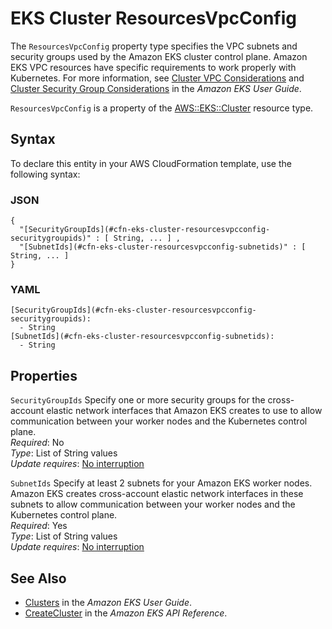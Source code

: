 # EKS Cluster ResourcesVpcConfig<a name="aws-properties-eks-cluster-resourcesvpcconfig"></a>

<a name="aws-properties-eks-cluster-resourcesvpcconfig-description"></a>The `ResourcesVpcConfig` property type specifies the VPC subnets and security groups used by the Amazon EKS cluster control plane\. Amazon EKS VPC resources have specific requirements to work properly with Kubernetes\. For more information, see [Cluster VPC Considerations](https://docs.aws.amazon.com/eks/latest/userguide/network_reqs.html) and [Cluster Security Group Considerations](https://docs.aws.amazon.com/eks/latest/userguide/sec-group-reqs.html) in the *Amazon EKS User Guide*\.

<a name="aws-properties-eks-cluster-resourcesvpcconfig-inheritance"></a> `ResourcesVpcConfig` is a property of the [AWS::EKS::Cluster](aws-resource-eks-cluster.md) resource type\.

## Syntax<a name="aws-properties-eks-cluster-resourcesvpcconfig-syntax"></a>

To declare this entity in your AWS CloudFormation template, use the following syntax:

### JSON<a name="aws-properties-eks-cluster-resourcesvpcconfig-syntax.json"></a>

```
{
  "[SecurityGroupIds](#cfn-eks-cluster-resourcesvpcconfig-securitygroupids)" : [ String, ... ] ,
  "[SubnetIds](#cfn-eks-cluster-resourcesvpcconfig-subnetids)" : [ String, ... ]
}
```

### YAML<a name="aws-properties-eks-cluster-resourcesvpcconfig-syntax.yaml"></a>

```
[SecurityGroupIds](#cfn-eks-cluster-resourcesvpcconfig-securitygroupids):
  - String
[SubnetIds](#cfn-eks-cluster-resourcesvpcconfig-subnetids):
  - String
```

## Properties<a name="aws-properties-eks-cluster-resourcesvpcconfig-properties"></a>

`SecurityGroupIds`  <a name="cfn-eks-cluster-resourcesvpcconfig-securitygroupids"></a>
Specify one or more security groups for the cross\-account elastic network interfaces that Amazon EKS creates to use to allow communication between your worker nodes and the Kubernetes control plane\.  
 *Required*: No  
 *Type*: List of String values  
 *Update requires*: [No interruption](using-cfn-updating-stacks-update-behaviors.md#update-no-interrupt) 

`SubnetIds`  <a name="cfn-eks-cluster-resourcesvpcconfig-subnetids"></a>
Specify at least 2 subnets for your Amazon EKS worker nodes\. Amazon EKS creates cross\-account elastic network interfaces in these subnets to allow communication between your worker nodes and the Kubernetes control plane\.  
 *Required*: Yes  
 *Type*: List of String values  
 *Update requires*: [No interruption](using-cfn-updating-stacks-update-behaviors.md#update-no-interrupt) 

## See Also<a name="aws-properties-eks-cluster-resourcesvpcconfig-seealso"></a>
+ [Clusters](https://docs.aws.amazon.com/eks/latest/userguide/clusters.html) in the *Amazon EKS User Guide*\.
+ [CreateCluster](https://docs.aws.amazon.com/eks/latest/APIReference/API_CreateCluster.html) in the *Amazon EKS API Reference*\.